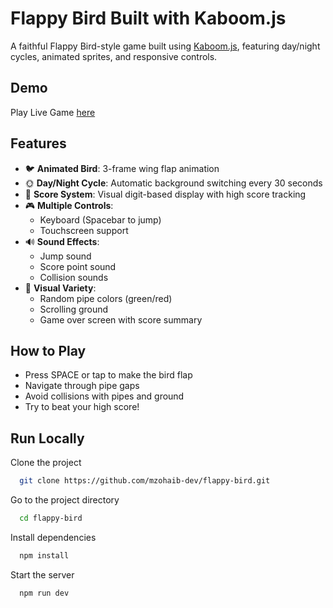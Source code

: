 # Flappy Bird Built with Kaboom.js

A faithful Flappy Bird-style game built using [Kaboom.js](https://kaboomjs.com/), featuring day/night cycles, animated sprites, and responsive controls.

## Demo

Play Live Game [here](https://smartguess.netlify.app/)

## Features

- 🐦 **Animated Bird**: 3-frame wing flap animation
- 🌞 **Day/Night Cycle**: Automatic background switching every 30 seconds
- 🎯 **Score System**: Visual digit-based display with high score tracking
- 🎮 **Multiple Controls**:
  - Keyboard (Spacebar to jump)
  - Touchscreen support
- 🔊 **Sound Effects**:
  - Jump sound
  - Score point sound
  - Collision sounds
- 🎨 **Visual Variety**:
  - Random pipe colors (green/red)
  - Scrolling ground
  - Game over screen with score summary

## How to Play

- Press SPACE or tap to make the bird flap
- Navigate through pipe gaps
- Avoid collisions with pipes and ground
- Try to beat your high score!

## Run Locally

Clone the project

```bash
  git clone https://github.com/mzohaib-dev/flappy-bird.git
```

Go to the project directory

```bash
  cd flappy-bird
```

Install dependencies

```bash
  npm install
```

Start the server

```bash
  npm run dev
```
